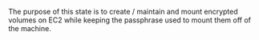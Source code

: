 The purpose of this state is to create / maintain and mount encrypted volumes on EC2 while keeping the passphrase used to mount them off of the machine.
